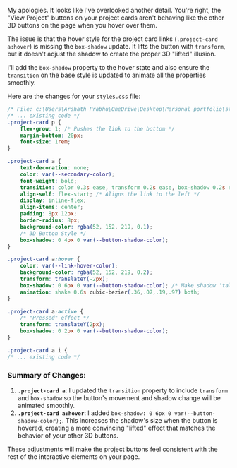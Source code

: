 My apologies. It looks like I've overlooked another detail. You're right, the "View Project" buttons on your project cards aren't behaving like the other 3D buttons on the page when you hover over them.

The issue is that the hover style for the project card links (`.project-card a:hover`) is missing the `box-shadow` update. It lifts the button with `transform`, but it doesn't adjust the shadow to create the proper 3D "lifted" illusion.

I'll add the `box-shadow` property to the hover state and also ensure the `transition` on the base style is updated to animate all the properties smoothly.

Here are the changes for your `styles.css` file:

```css
/* File: c:\Users\Arshath Prabhu\OneDrive\Desktop\Personal portfolio\styles.css */
/* ... existing code */
.project-card p {
    flex-grow: 1; /* Pushes the link to the bottom */
    margin-bottom: 20px;
    font-size: 1rem;
}

.project-card a {
    text-decoration: none;
    color: var(--secondary-color);
    font-weight: bold;
    transition: color 0.3s ease, transform 0.2s ease, box-shadow 0.2s ease;
    align-self: flex-start; /* Aligns the link to the left */
    display: inline-flex;
    align-items: center;
    padding: 8px 12px;
    border-radius: 8px;
    background-color: rgba(52, 152, 219, 0.1);
    /* 3D Button Style */
    box-shadow: 0 4px 0 var(--button-shadow-color);
}

.project-card a:hover {
    color: var(--link-hover-color);
    background-color: rgba(52, 152, 219, 0.2);
    transform: translateY(-2px);
    box-shadow: 0 6px 0 var(--button-shadow-color); /* Make shadow 'taller' on hover */
    animation: shake 0.6s cubic-bezier(.36,.07,.19,.97) both;
}

.project-card a:active {
    /* "Pressed" effect */
    transform: translateY(2px);
    box-shadow: 0 2px 0 var(--button-shadow-color);
}

.project-card a i {
/* ... existing code */
```

### Summary of Changes:

1.  **`.project-card a`**: I updated the `transition` property to include `transform` and `box-shadow` so the button's movement and shadow change will be animated smoothly.
2.  **`.project-card a:hover`**: I added `box-shadow: 0 6px 0 var(--button-shadow-color);`. This increases the shadow's size when the button is hovered, creating a more convincing "lifted" effect that matches the behavior of your other 3D buttons.

These adjustments will make the project buttons feel consistent with the rest of the interactive elements on your page.